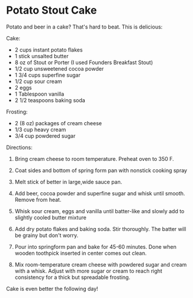 # Potato Stout Cake

Potato and beer in a cake?
That's hard to beat. This is delicious:

Cake:
* 2 cups instant potato flakes
* 1 stick unsalted butter
* 8 oz of Stout or Porter (I used Founders Breakfast Stout)
* 1/2 cup unsweetened cocoa powder
* 1 3/4 cups superfine sugar
* 1/2 cup sour cream
* 2 eggs
* 1 Tablespoon vanilla
* 2 1/2 teaspoons baking soda

Frosting:
* 2 (8 oz) packages of cream cheese
* 1/3 cup heavy cream
* 3/4 cup powdered sugar

Directions:
1. Bring cream cheese to room temperature. Preheat oven to 350 F.
1. Coat sides and bottom of spring form pan with nonstick cooking spray
1. Melt stick of better in large,wide sauce pan.
1. Add beer, cocoa powder and superfine sugar and whisk until smooth. Remove from heat.
1. Whisk sour cream, eggs and vanilla until batter-like and slowly add to slightly cooled butter mixture
1. Add dry potato flakes and baking soda. Stir thoroughly. The batter will be grainy but don't worry.
1. Pour into springform pan and bake for 45-60 minutes. Done when wooden toothpick inserted in center comes out clean.

1. Mix room-temperature cream cheese with powdered sugar and cream with a whisk. Adjust with more sugar or cream to reach right consistency for a thick but spreadable frosting.

Cake is even better the following day!
